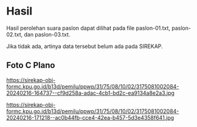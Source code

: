 # Hasil

Hasil perolehan suara paslon dapat dilihat pada file paslon-01.txt, paslon-02.txt, dan paslon-03.txt.

Jika tidak ada, artinya data tersebut belum ada pada SIREKAP.

## Foto C Plano

https://sirekap-obj-formc.kpu.go.id/b13d/pemilu/ppwp/31/75/08/10/02/3175081002084-20240216-164737--cf9d258a-adac-4cb1-bd2c-ea9134a8e2a3.jpg

https://sirekap-obj-formc.kpu.go.id/b13d/pemilu/ppwp/31/75/08/10/02/3175081002084-20240216-171218--ac0b44fb-cce4-42ea-b457-5d3e4358f641.jpg
